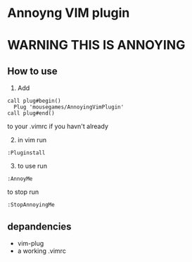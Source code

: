# Annoyng VIM plugin

# WARNING THIS IS ANNOYING

## How to use
1. Add
```vim
call plug#begin()
  Plug 'mousegames/AnnoyingVimPlugin'
call plug#end()

```
to your .vimrc if you havn't already

2. in vim run
```vim
:Pluginstall
```

3. to use run
```vim
:AnnoyMe
```
to stop run
```vim
:StopAnnoyingMe
```

## depandencies
- vim-plug
- a working .vimrc

